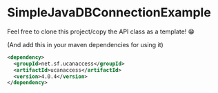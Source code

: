 # SimpleJavaDBConnectionExample

Feel free to clone this project/copy the API class as a template! 😁

(And add this in your maven dependencies for using it)

```xml
<dependency>
  <groupId>net.sf.ucanaccess</groupId>
  <artifactId>ucanaccess</artifactId>
  <version>4.0.4</version>
</dependency>
```
